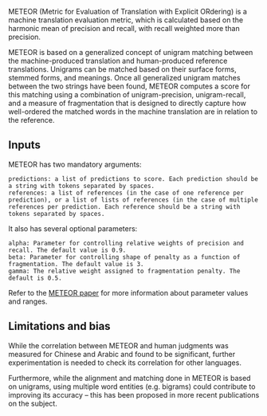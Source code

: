 METEOR (Metric for Evaluation of Translation with Explicit ORdering) is a machine translation evaluation metric, which is calculated based on the harmonic mean of precision and recall, with recall weighted more than precision.

METEOR is based on a generalized concept of unigram matching between the machine-produced translation and human-produced reference translations. Unigrams can be matched based on their surface forms, stemmed forms, and meanings. Once all generalized unigram matches between the two strings have been found, METEOR computes a score for this matching using a combination of unigram-precision, unigram-recall, and a measure of fragmentation that is designed to directly capture how well-ordered the matched words in the machine translation are in relation to the reference.

## Inputs

METEOR has two mandatory arguments:

    predictions: a list of predictions to score. Each prediction should be a string with tokens separated by spaces.
    references: a list of references (in the case of one reference per prediction), or a list of lists of references (in the case of multiple references per prediction. Each reference should be a string with tokens separated by spaces.

It also has several optional parameters:

    alpha: Parameter for controlling relative weights of precision and recall. The default value is 0.9.
    beta: Parameter for controlling shape of penalty as a function of fragmentation. The default value is 3.
    gamma: The relative weight assigned to fragmentation penalty. The default is 0.5.

Refer to the [METEOR paper](https://aclanthology.org/W05-0909.pdf) for more information about parameter values and ranges.

## Limitations and bias

While the correlation between METEOR and human judgments was measured for Chinese and Arabic and found to be significant, further experimentation is needed to check its correlation for other languages.

Furthermore, while the alignment and matching done in METEOR is based on unigrams, using multiple word entities (e.g. bigrams) could contribute to improving its accuracy – this has been proposed in more recent publications on the subject.
